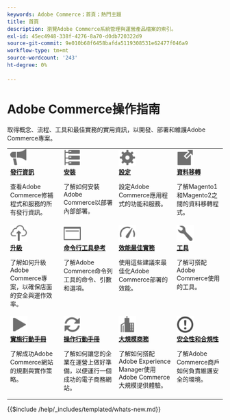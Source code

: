 ```yaml
---
keywords: Adobe Commerce；首頁；熱門主題
title: 首頁
description: 瀏覽Adobe Commerce系統管理與運營產品檔案的索引。
exl-id: 45ec4948-338f-4276-8a70-d0db720322d9
source-git-commit: 9e010b68f6458bafda5119308531e62477f046a9
workflow-type: tm+mt
source-wordcount: '243'
ht-degree: 0%

---
```


# Adobe Commerce操作指南

取得概念、流程、工具和最佳實務的實用資訊，以開發、部署和維護Adobe Commerce專案。

<table>
<tr>
  <td valign="top">
    <a href="https://experienceleague.adobe.com/docs/commerce-operations/release/versions.html">
      <img alt="發行資訊" src="../assets/icons/promote.svg" width="40" height="40"/>
    </a>
    <div>
      <a href="https://experienceleague.adobe.com/docs/commerce-operations/release/versions.html"><strong>發行資訊</strong></a>
      <p>查看Adobe Commerce修補程式和服務的所有發行資訊。</p>
    </div>
  </td>
  <td valign="top">
    <a href="../installation/overview.md">
      <img alt="安裝" src="../assets/icons/servers.svg" width="40" height="40"/>
    </a>
    <div>
      <a href="../installation/overview.md"><strong>安裝</strong></a>
      <p>了解如何安裝Adobe Commerce以部署內部部署。</p>
    </div>
  </td>
  <td valign="top">
    <a href="../configuration/overview.md">
      <img alt="設定" src="../assets/icons/settings.svg" width="40" height="40"/>
    </a>
    <div>
      <a href="../configuration/overview.md"><strong>設定</strong></a>
      <p>設定Adobe Commerce應用程式的功能和服務。</p>
    </div>
  </td>
  <td valign="top">
    <a href="../tools/data-migration-tool/how-migration-works.md">
      <img alt="資料移轉" src="../assets/icons/move-to.svg" width="40" height="40"/>
    </a>
    <div>
      <a href="../tools/data-migration-tool/how-migration-works.md"><strong>資料移轉</strong></a>
      <p>了解Magento1和Magento2之間的資料移轉程式。</p>
    </div>
  </td>
</tr>
<tr>
  <td valign="top">
    <a href="../upgrade/overview.md">
      <img alt="升級" src="../assets/icons/upload-cloud.svg" width="40" height="40"/>
    </a>
    <div>
      <a href="../upgrade/overview.md"><strong>升級</strong></a>
      <p>了解如何升級Adobe Commerce專案，以確保店面的安全與運作效率。</p>
    </div>
  </td>
  <td valign="top">
    <a href="https://experienceleague.adobe.com/docs/commerce-operations/reference/commerce.html">
       <img alt="命令行工具參考" src="../assets/icons/page-rule.svg" width="40" height="40"/>
    </a>
    <div>
      <a href="https://experienceleague.adobe.com/docs/commerce-operations/reference/commerce.html"><strong>命令行工具參考</strong></a>
      <p>了解Adobe Commerce命令列工具的命令、引數和選項。</p>
    </div>
  </td>
  <td valign="top">
    <a href="../performance/overview.md">
       <img alt="效能" src="../assets/icons/gauge.svg" width="40" height="40"/>
    </a>
    <div>
      <a href="../performance/overview.md"><strong>效能最佳實務</strong></a>
      <p>使用這些建議來最佳化Adobe Commerce部署的效能。</p>
    </div>
  </td>
  <td valign="top">
    <a href="../tools/overview.md">
       <img alt="工具" src="../assets/icons/wrench.svg" width="40" height="40"/>
    </a>
    <div>
      <a href="../tools/overview.md"><strong>工具</strong></a>
      <p>了解可搭配Adobe Commerce使用的工具。</p>
    </div>
  </td>
</tr>
<tr>
  <td valign="top">
    <a href="../implementation-playbook/overview.md">
      <img alt="實作" src="../assets/icons/play.svg" width="40" height="40"/>
    </a>
    <div>
      <a href="../implementation-playbook/overview.md"><strong>實施行動手冊</strong></a>
      <p>了解成功Adobe Commerce網站的規劃與實作策略。</p>
    </div>
  </td>
  <td valign="top">
    <a href="../operational-playbook/overview.md">
       <img alt="操作" src="../assets/icons/refresh.svg" width="40" height="40"/>
    </a>
    <div>
      <a href="../operational-playbook/overview.md"><strong>操作行動手冊</strong></a>
      <p>了解如何讓您的企業在運營上做好準備，以便運行一個成功的電子商務網站。</p>
    </div>
  </td>
  <td valign="top">
    <a href="../operational-playbook/overview.md">
       <img alt="企業" src="../assets/icons/enterprise.svg" width="40" height="40"/>
    </a>
    <div>
      <a href="../commerce-at-scale/overview.md"><strong>大規模商務</strong></a>
      <p>了解如何搭配Adobe Experience Manager使用Adobe Commerce大規模提供體驗。</p>
    </div>
  </td>
  <td valign="top">
    <a href="../security-and-compliance/overview.md">
       <img alt="企業" src="../assets/icons/alert-circle.svg" width="40" height="40"/>
    </a>
    <div>
      <a href="../security-and-compliance/overview.md"><strong>安全性和合規性</strong></a>
      <p>了解Adobe Commerce商戶如何負責維護安全的環境。</p>
    </div>
  </td>
</tr>
</table>

{{$include /help/_includes/templated/whats-new.md}}
